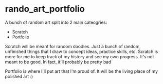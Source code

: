 # rando_art_portfolio

A bunch of random art split into 2 main cateogries:
* Scratch
* Portfolio

Scratch will be meant for random doodles. Just a bunch of random, unfinished things that I draw to concept ideas, practice skills, etc. 
Scratch is more for me to keep track of my history and see my own progress. It's not meant to be good. In fact, it'll probably be pretty bad

Portfolio is where I'll put art that I'm proud of. It will be the living place of my polished art :)
